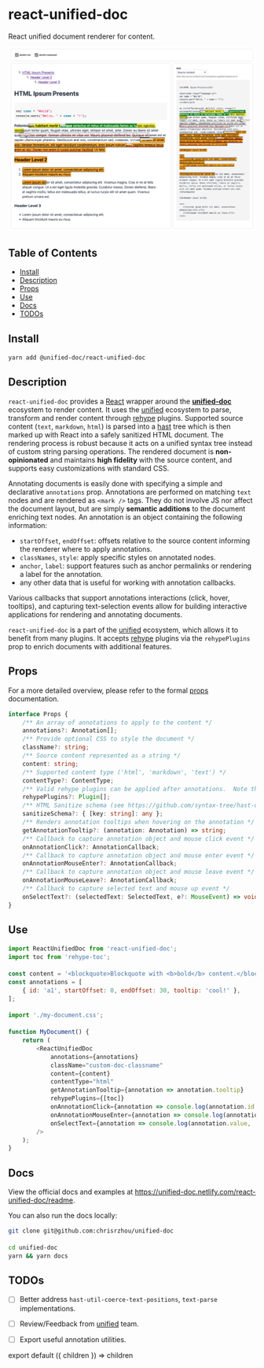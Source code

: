 # react-unified-doc
React unified document renderer for content.

![image](../../public/react-unified-doc-thumbnail.png)


## Table of Contents
- [Install](#install)
- [Description](#description)
- [Props](#props)
- [Use](#use)
- [Docs](#docs)
- [TODOs](#todos)


## Install
```sh
yarn add @unified-doc/react-unified-doc
```

## Description
`react-unified-doc` provides a [React][react] wrapper around the [**unified-doc**][unified-doc] ecosystem to render content.  It uses the [unified][unified] ecosystem to parse, transform and render content through [rehype][rehype] plugins.  Supported source content (`text`, `markdown`, `html`) is parsed into a [hast][hast] tree which is then marked up with React into a safely sanitized HTML document.  The rendering process is robust because it acts on a unified syntax tree instead of custom string parsing operations.  The rendered document is **non-opinionated** and maintains **high fidelity** with the source content, and supports easy customizations with standard CSS.

Annotating documents is easily done with specifying a simple and declarative `annotations` prop.  Annotations are performed on matching `text` nodes and are rendered as `<mark />` tags.  They do not involve JS nor affect the document layout, but are simply **semantic additions** to the document enriching text nodes.  An annotation is an object containing the following information:
- `startOffset`, `endOffset`: offsets relative to the source content informing the renderer where to apply annotations.
- `classNames`, `style`: apply specific styles on annotated nodes.
- `anchor`, `label`: support features such as anchor permalinks or rendering a label for the annotation.
- any other data that is useful for working with annotation callbacks.

Various callbacks that support annotations interactions (click, hover, tooltips), and capturing text-selection events allow for building interactive applications for rendering and annotating documents.

`react-unified-doc` is a part of the [unified][unified] ecosystem, which allows it to benefit from many plugins.  It accepts [rehype][rehype] plugins via the `rehypePlugins` prop to enrich documents with additional features.


## Props
For a more detailed overview, please refer to the formal [props][props] documentation.

```ts
interface Props {
	/** An array of annotations to apply to the content */
	annotations?: Annotation[];
	/** Provide optional CSS to style the document */
	className?: string;
	/** Source content represented as a string */
	content: string;
	/** Supported content type ('html', 'markdown', 'text') */
	contentType?: ContentType;
	/** Valid rehype plugins can be applied after annotations.  Note that this will disable the `onSelectText` callback because we can no longer guarantee the relative text offsets if other plugins mutate the tree. */
	rehypePlugins?: Plugin[];
	/** HTML Sanitize schema (see https://github.com/syntax-tree/hast-util-sanitize#schema) */
	sanitizeSchema?: { [key: string]: any };
	/** Renders annotation tooltips when hovering on the annotation */
	getAnnotationTooltip?: (annotation: Annotation) => string;
	/** Callback to capture annotation object and mouse click event */
	onAnnotationClick?: AnnotationCallback;
	/** Callback to capture annotation object and mouse enter event */
	onAnnotationMouseEnter?: AnnotationCallback;
	/** Callback to capture annotation object and mouse leave event */
	onAnnotationMouseLeave?: AnnotationCallback;
	/** Callback to capture selected text and mouse up event */
	onSelectText?: (selectedText: SelectedText, e?: MouseEvent) => void;
}
```


## Use
```js
import ReactUnifiedDoc from 'react-unified-doc';
import toc from 'rehype-toc';

const content = '<blockquote>Blockquote with <b>bold</b> content.</blockquote>';
const annotations = [
	{ id: 'a1', startOffset: 0, endOffset: 30, tooltip: 'cool!' },
];

import './my-document.css';

function MyDocument() {
	return (
		<ReactUnifiedDoc
			annotations={annotations}
			className="custom-doc-classname"
			content={content}
			contentType="html"
			getAnnotationTooltip={annotation => annotation.tooltip}
			rehypePlugins={[toc]}
			onAnnotationClick={annotation => console.log(annotation.id, ' clicked')}
			onAnnotationMouseEnter={annotation => console.log(annotation.id, ' hovered')}
			onSelectText={annotation => console.log(annotation.value, ' selected')}
		/>
	);
}
```


## Docs
View the official docs and examples at https://unified-doc.netlify.com/react-unified-doc/readme.

You can also run the docs locally:

```sh
git clone git@github.com:chrisrzhou/unified-doc

cd unified-doc
yarn && yarn docs
```


## TODOs
- [ ] Better address `hast-util-coerce-text-positions`, `text-parse` implementations.
- [ ] Review/Feedback from [unified][unified] team.
- [ ] Export useful annotation utilities.


<!-- Links -->
[hast]: https://github.com/syntax-tree/hast
[position]: https://github.com/syntax-tree/unist#position
[props]: https://unified-doc.netlify.com/react-unified-doc/props
[react]: https://github.com/facebook/react
[rehype]: https://github.com/rehypejs
[unified]: https://unifiedjs.com/
[unified-doc]: https://github.com/chrisrzhou/unified-doc

<!-- Hack to make importing mdx work in docz/gatsby... -->
export default ({ children }) => children
